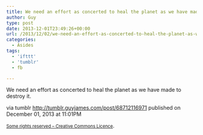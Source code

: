 ```yaml
---
title: We need an effort as concerted to heal the planet as we have made to destroy it.
author: Guy
type: post
date: 2013-12-01T23:49:26+00:00
url: /2013/12/02/we-need-an-effort-as-concerted-to-heal-the-planet-as-we-have-made-to-destroy-it/
categories:
  - Asides
tags:
  - 'ifttt'
  - 'tumblr'
  - fb

---
```

We need an effort as concerted to heal the planet as we have made to destroy it.

via tumblr http://tumblr.guyjames.com/post/68712116971 published on December 01, 2013 at 11:01PM

<small><a href="https://creativecommons.org/licenses/by-nc/3.0/" target="_blank">Some rights reserved &#8211; Creative Commons Licence</a></small>.